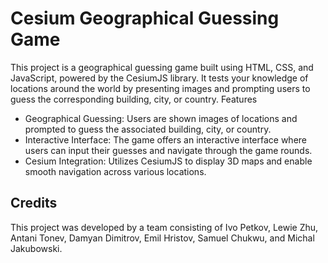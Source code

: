 # Cesium Geographical Guessing Game

This project is a geographical guessing game built using HTML, CSS, and JavaScript, powered by the CesiumJS library. It tests your knowledge of locations around the world by presenting images and prompting users to guess the corresponding building, city, or country.
Features

- Geographical Guessing: Users are shown images of locations and prompted to guess the associated building, city, or country.
- Interactive Interface: The game offers an interactive interface where users can input their guesses and navigate through the game rounds.
- Cesium Integration: Utilizes CesiumJS to display 3D maps and enable smooth navigation across various locations.

## Credits

This project was developed by a team consisting of Ivo Petkov, Lewie Zhu, Antani Tonev, Damyan Dimitrov, Emil Hristov, Samuel Chukwu, and Michal Jakubowski.
